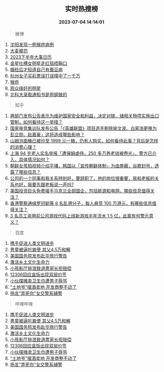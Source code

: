<div align="center"><h2>实时热搜榜</h2><h4>2023-07-04 14:14:01</h4></div>

> 微博  

1. [沈阳发现一例猴痘病例](https://s.weibo.com/weibo?q=%23%E6%B2%88%E9%98%B3%E5%8F%91%E7%8E%B0%E4%B8%80%E4%BE%8B%E7%8C%B4%E7%97%98%E7%97%85%E4%BE%8B%23&t=31&band_rank=1&Refer=top)<br />
2. [大麦被罚](https://s.weibo.com/weibo?q=%23%E5%A4%A7%E9%BA%A6%E8%A2%AB%E7%BD%9A%23&t=31&band_rank=2&Refer=top)<br />
3. [2023下半年大事日历](https://s.weibo.com/weibo?q=%232023%E4%B8%8B%E5%8D%8A%E5%B9%B4%E5%A4%A7%E4%BA%8B%E6%97%A5%E5%8E%86%23&t=31&band_rank=3&Refer=top)<br />
4. [金星吐槽女明星走红毯捂胸口](https://s.weibo.com/weibo?q=%23%E9%87%91%E6%98%9F%E5%90%90%E6%A7%BD%E5%A5%B3%E6%98%8E%E6%98%9F%E8%B5%B0%E7%BA%A2%E6%AF%AF%E6%8D%82%E8%83%B8%E5%8F%A3%23&t=31&band_rank=4&Refer=top)<br />
5. [婚检后才知道自己有蚕豆病](https://s.weibo.com/weibo?q=%23%E5%A9%9A%E6%A3%80%E5%90%8E%E6%89%8D%E7%9F%A5%E9%81%93%E8%87%AA%E5%B7%B1%E6%9C%89%E8%9A%95%E8%B1%86%E7%97%85%23&t=31&band_rank=5&Refer=top)<br />
6. [杭州女子买彩票误打误撞中了一千万](https://s.weibo.com/weibo?q=%23%E6%9D%AD%E5%B7%9E%E5%A5%B3%E5%AD%90%E4%B9%B0%E5%BD%A9%E7%A5%A8%E8%AF%AF%E6%89%93%E8%AF%AF%E6%92%9E%E4%B8%AD%E4%BA%86%E4%B8%80%E5%8D%83%E4%B8%87%23&t=31&band_rank=6&Refer=top)<br />
7. [猴痘](https://s.weibo.com/weibo?q=%E7%8C%B4%E7%97%98&t=31&band_rank=7&Refer=top)<br />
8. [观众缘好的明星](https://s.weibo.com/weibo?q=%23%E8%A7%82%E4%BC%97%E7%BC%98%E5%A5%BD%E7%9A%84%E6%98%8E%E6%98%9F%23&t=31&band_rank=8&Refer=top)<br />
9. [北科大录取通知书是用钢做的](https://s.weibo.com/weibo?q=%23%E5%8C%97%E7%A7%91%E5%A4%A7%E5%BD%95%E5%8F%96%E9%80%9A%E7%9F%A5%E4%B9%A6%E6%98%AF%E7%94%A8%E9%92%A2%E5%81%9A%E7%9A%84%23&t=31&band_rank=9&Refer=top)<br />

> 知乎  

1. [两部门发布公告表示为维护国家安全和利益，决定对镓、锗相关物项实施出口管制，如何看待这一举措？](https://www.zhihu.com/question/610105939)<br />
2. [国家电竞集训队发布公告「《英雄联盟》项目选手剔除喻文波、白家浩更换为彭立勋、赵嘉豪」这将造成哪些影响？](https://www.zhihu.com/question/610188481)<br />
3. [山姆泡面桶已被炒至 1999 元一桶，仍有人购买，如何看待此事？背后是怎样的消费心理？](https://www.zhihu.com/question/610060285)<br />
4. [上海 94 岁老人实名举报「遭保姆虐待，250 多万养老钱被卷光」，警方已介入，具体情况如何？](https://www.zhihu.com/question/610021603)<br />
5. [朝鲜女孩拍视频介绍平壤，韩国以「宣传朝鲜体制」为由屏蔽，谷歌封号，透露了哪些信息？](https://www.zhihu.com/question/610162816)<br />
6. [公司的一个同事和我关系特别好，要辞职了，他的岗位很重要，我和老板的关系也好，我要先跟老板说一声吗?](https://www.zhihu.com/question/609530299)<br />
7. [美国投资巨头免费接手乌克兰全部国企，包括能源和电网，哪些信息值得关注？](https://www.zhihu.com/question/610223926)<br />
8. [香港警察通缉罗冠聪等 8 名乱港分子，每人悬赏 100 万港元，有哪些信息值得关注？](https://www.zhihu.com/question/610144743)<br />
9. [3 名员工盗用前公司游戏代码上线新游戏半年流水 1.5 亿，此案有何警示意义？](https://www.zhihu.com/question/609251189)<br />

> 百度  

1. [携手促进人类文明进步](https://www.baidu.com/s?wd=%E6%90%BA%E6%89%8B%E4%BF%83%E8%BF%9B%E4%BA%BA%E7%B1%BB%E6%96%87%E6%98%8E%E8%BF%9B%E6%AD%A5&sa=fyb_news&rsv_dl=fyb_news)<br />
2. [男童被逼吃粪便 其父4.5万和解](https://www.baidu.com/s?wd=%E7%94%B7%E7%AB%A5%E8%A2%AB%E9%80%BC%E5%90%83%E7%B2%AA%E4%BE%BF+%E5%85%B6%E7%88%B64.5%E4%B8%87%E5%92%8C%E8%A7%A3&sa=fyb_news&rsv_dl=fyb_news)<br />
3. [美国国务院发布赴华旅行警告](https://www.baidu.com/s?wd=%E7%BE%8E%E5%9B%BD%E5%9B%BD%E5%8A%A1%E9%99%A2%E5%8F%91%E5%B8%83%E8%B5%B4%E5%8D%8E%E6%97%85%E8%A1%8C%E8%AD%A6%E5%91%8A&sa=fyb_news&rsv_dl=fyb_news)<br />
4. [激活乡土文化生命力](https://www.baidu.com/s?wd=%E6%BF%80%E6%B4%BB%E4%B9%A1%E5%9C%9F%E6%96%87%E5%8C%96%E7%94%9F%E5%91%BD%E5%8A%9B&sa=fyb_news&rsv_dl=fyb_news)<br />
5. [小孩影厅排泄致退票家长拒赔偿](https://www.baidu.com/s?wd=%E5%B0%8F%E5%AD%A9%E5%BD%B1%E5%8E%85%E6%8E%92%E6%B3%84%E8%87%B4%E9%80%80%E7%A5%A8%E5%AE%B6%E9%95%BF%E6%8B%92%E8%B5%94%E5%81%BF&sa=fyb_news&rsv_dl=fyb_news)<br />
6. [12306回应盒饭出现双层价签](https://www.baidu.com/s?wd=12306%E5%9B%9E%E5%BA%94%E7%9B%92%E9%A5%AD%E5%87%BA%E7%8E%B0%E5%8F%8C%E5%B1%82%E4%BB%B7%E7%AD%BE&sa=fyb_news&rsv_dl=fyb_news)<br />
7. [小伙摆摊卖卫生巾遭男子辱骂](https://www.baidu.com/s?wd=%E5%B0%8F%E4%BC%99%E6%91%86%E6%91%8A%E5%8D%96%E5%8D%AB%E7%94%9F%E5%B7%BE%E9%81%AD%E7%94%B7%E5%AD%90%E8%BE%B1%E9%AA%82&sa=fyb_news&rsv_dl=fyb_news)<br />
8. [“土地爷”摆酒卖地 开发商整不动了](https://www.baidu.com/s?wd=%E2%80%9C%E5%9C%9F%E5%9C%B0%E7%88%B7%E2%80%9D%E6%91%86%E9%85%92%E5%8D%96%E5%9C%B0+%E5%BC%80%E5%8F%91%E5%95%86%E6%95%B4%E4%B8%8D%E5%8A%A8%E4%BA%86&sa=fyb_news&rsv_dl=fyb_news)<br />
9. [扬言“弄死你”女交警系辅警](https://www.baidu.com/s?wd=%E6%89%AC%E8%A8%80%E2%80%9C%E5%BC%84%E6%AD%BB%E4%BD%A0%E2%80%9D%E5%A5%B3%E4%BA%A4%E8%AD%A6%E7%B3%BB%E8%BE%85%E8%AD%A6&sa=fyb_news&rsv_dl=fyb_news)<br />

> 哔哩哔哩  

1. [携手促进人类文明进步](https://www.baidu.com/s?wd=%E6%90%BA%E6%89%8B%E4%BF%83%E8%BF%9B%E4%BA%BA%E7%B1%BB%E6%96%87%E6%98%8E%E8%BF%9B%E6%AD%A5&sa=fyb_news&rsv_dl=fyb_news)<br />
2. [男童被逼吃粪便 其父4.5万和解](https://www.baidu.com/s?wd=%E7%94%B7%E7%AB%A5%E8%A2%AB%E9%80%BC%E5%90%83%E7%B2%AA%E4%BE%BF+%E5%85%B6%E7%88%B64.5%E4%B8%87%E5%92%8C%E8%A7%A3&sa=fyb_news&rsv_dl=fyb_news)<br />
3. [美国国务院发布赴华旅行警告](https://www.baidu.com/s?wd=%E7%BE%8E%E5%9B%BD%E5%9B%BD%E5%8A%A1%E9%99%A2%E5%8F%91%E5%B8%83%E8%B5%B4%E5%8D%8E%E6%97%85%E8%A1%8C%E8%AD%A6%E5%91%8A&sa=fyb_news&rsv_dl=fyb_news)<br />
4. [激活乡土文化生命力](https://www.baidu.com/s?wd=%E6%BF%80%E6%B4%BB%E4%B9%A1%E5%9C%9F%E6%96%87%E5%8C%96%E7%94%9F%E5%91%BD%E5%8A%9B&sa=fyb_news&rsv_dl=fyb_news)<br />
5. [小孩影厅排泄致退票家长拒赔偿](https://www.baidu.com/s?wd=%E5%B0%8F%E5%AD%A9%E5%BD%B1%E5%8E%85%E6%8E%92%E6%B3%84%E8%87%B4%E9%80%80%E7%A5%A8%E5%AE%B6%E9%95%BF%E6%8B%92%E8%B5%94%E5%81%BF&sa=fyb_news&rsv_dl=fyb_news)<br />
6. [12306回应盒饭出现双层价签](https://www.baidu.com/s?wd=12306%E5%9B%9E%E5%BA%94%E7%9B%92%E9%A5%AD%E5%87%BA%E7%8E%B0%E5%8F%8C%E5%B1%82%E4%BB%B7%E7%AD%BE&sa=fyb_news&rsv_dl=fyb_news)<br />
7. [小伙摆摊卖卫生巾遭男子辱骂](https://www.baidu.com/s?wd=%E5%B0%8F%E4%BC%99%E6%91%86%E6%91%8A%E5%8D%96%E5%8D%AB%E7%94%9F%E5%B7%BE%E9%81%AD%E7%94%B7%E5%AD%90%E8%BE%B1%E9%AA%82&sa=fyb_news&rsv_dl=fyb_news)<br />
8. [“土地爷”摆酒卖地 开发商整不动了](https://www.baidu.com/s?wd=%E2%80%9C%E5%9C%9F%E5%9C%B0%E7%88%B7%E2%80%9D%E6%91%86%E9%85%92%E5%8D%96%E5%9C%B0+%E5%BC%80%E5%8F%91%E5%95%86%E6%95%B4%E4%B8%8D%E5%8A%A8%E4%BA%86&sa=fyb_news&rsv_dl=fyb_news)<br />
9. [扬言“弄死你”女交警系辅警](https://www.baidu.com/s?wd=%E6%89%AC%E8%A8%80%E2%80%9C%E5%BC%84%E6%AD%BB%E4%BD%A0%E2%80%9D%E5%A5%B3%E4%BA%A4%E8%AD%A6%E7%B3%BB%E8%BE%85%E8%AD%A6&sa=fyb_news&rsv_dl=fyb_news)<br />
